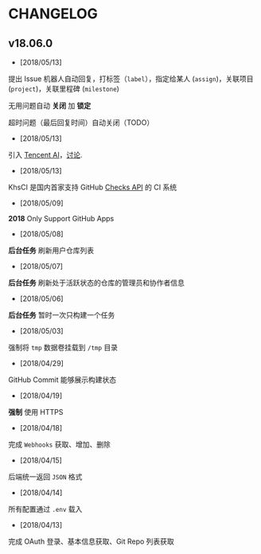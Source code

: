 # CHANGELOG

## v18.06.0

* [2018/05/13] 

提出 Issue 机器人自动回复，打标签（`label`），指定给某人 (`assign`)，关联项目 (`project`)，关联里程碑 (`milestone`)

无用问题自动 **关闭** 加 **锁定**

超时问题（最后回复时间）自动关闭（TODO）

* [2018/05/13]

引入 [Tencent AI](https://github.com/khs1994-php/tencent-ai)，[讨论](https://github.com/khs1994-php/khsci/issues/61).

* [2018/05/13] 

KhsCI 是国内首家支持 GitHub [Checks API](https://blog.github.com/2018-05-07-introducing-checks-api/) 的 CI 系统

* [2018/05/09] 

**2018** Only Support GitHub Apps
 
* [2018/05/08] 

**后台任务** 刷新用户仓库列表

* [2018/05/07] 

**后台任务** 刷新处于活跃状态的仓库的管理员和协作者信息

* [2018/05/06] 

**后台任务** 暂时一次只构建一个任务

* [2018/05/03] 

强制将 `tmp` 数据卷挂载到 `/tmp` 目录 

* [2018/04/29] 

GitHub Commit 能够展示构建状态

* [2018/04/19] 

**强制** 使用 HTTPS

* [2018/04/18] 

完成 `Webhooks` 获取、增加、删除

* [2018/04/15] 

后端统一返回 `JSON` 格式

* [2018/04/14] 

所有配置通过 `.env` 载入

* [2018/04/13] 

完成 OAuth 登录、基本信息获取、Git Repo 列表获取
